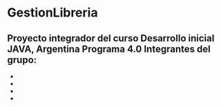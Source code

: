 # GestionLibreria
Proyecto integrador del curso Desarrollo inicial JAVA, Argentina Programa 4.0 
Integrantes del grupo: 
-
-
-
-
-

